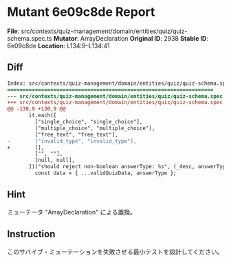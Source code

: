 # Mutant 6e09c8de Report

**File**: src/contexts/quiz-management/domain/entities/quiz/quiz-schema.spec.ts
**Mutator**: ArrayDeclaration
**Original ID**: 2938
**Stable ID**: 6e09c8de
**Location**: L134:9–L134:41

## Diff

```diff
Index: src/contexts/quiz-management/domain/entities/quiz/quiz-schema.spec.ts
===================================================================
--- src/contexts/quiz-management/domain/entities/quiz/quiz-schema.spec.ts	original
+++ src/contexts/quiz-management/domain/entities/quiz/quiz-schema.spec.ts	mutated #2938
@@ -130,9 +130,9 @@
       it.each([
         ["single_choice", "single_choice"],
         ["multiple_choice", "multiple_choice"],
         ["free_text", "free_text"],
-        ["invalid_type", "invalid_type"],
+        [],
         ["", ""],
         [null, null],
       ])("should reject non-boolean answerType: %s", (_desc, answerType) => {
         const data = { ...validQuizData, answerType };
```

## Hint

ミューテータ "ArrayDeclaration" による置換。

## Instruction

このサバイブ・ミューテーションを失敗させる最小テストを設計してください。
